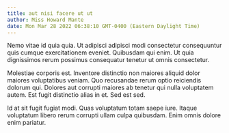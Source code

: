 ```yaml
---
title: aut nisi facere ut ut
author: Miss Howard Mante
date: Mon Mar 28 2022 06:38:10 GMT-0400 (Eastern Daylight Time)
---
```

Nemo vitae id quia quia. Ut adipisci adipisci modi consectetur consequuntur quis cumque exercitationem eveniet. Quibusdam qui enim. Ut quia dignissimos rerum possimus consequatur tenetur ut omnis consectetur.

 Molestiae corporis est. Inventore distinctio non maiores aliquid dolor maiores voluptatibus veniam. Quo recusandae rerum optio reiciendis dolorum qui. Dolores aut corrupti maiores ab tenetur qui nulla voluptatem autem. Est fugit distinctio alias in et. Sed est sed.

 Id at sit fugit fugiat modi. Quas voluptatum totam saepe iure. Itaque voluptatum libero rerum corrupti ullam culpa quibusdam. Enim omnis dolore enim pariatur.